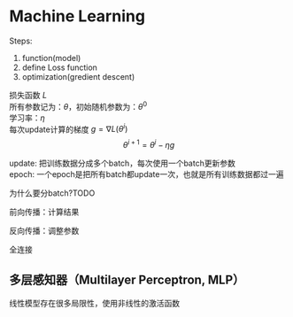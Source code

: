 # Machine Learning

Steps:

1. function(model)
2. define Loss function
3. optimization(gredient descent)

损失函数 $L$  
所有参数记为：$\theta$，初始随机参数为：$\theta^0$  
学习率：$\eta$  
每次update计算的梯度 $g = \nabla L(\theta^i)$  
$$
\theta^{i+1}=\theta^i-\eta g
$$

update: 把训练数据分成多个batch，每次使用一个batch更新参数  
epoch: 一个epoch是把所有batch都update一次，也就是所有训练数据都过一遍

为什么要分batch?TODO

前向传播：计算结果

反向传播：调整参数

全连接

## 多层感知器（Multilayer Perceptron, MLP）

线性模型存在很多局限性，使用非线性的激活函数
